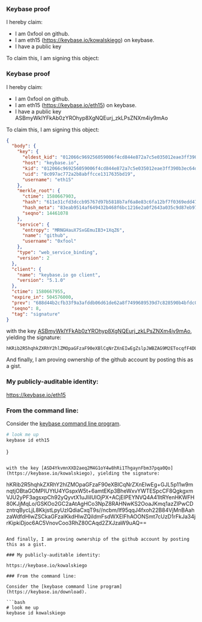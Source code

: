 ### Keybase proof

I hereby claim:

  * I am 0xfool on github.
  * I am eth15 (https://keybase.io/kowalskiego) on keybase.
  * I have a public key

To claim this, I am signing this object:
### Keybase proof

I hereby claim:

  * I am 0xfool on github.
  * I am eth15 (https://keybase.io/eth15) on keybase.
  * I have a public key ASBmyWklYFkAb0zYROhyp8XgNQEurj_zkLPsZNXm4iy9mAo

To claim this, I am signing this object:

```json
{
  "body": {
    "key": {
      "eldest_kid": "012066c969256059006f4cd844e872a7c5e035012eae3ff390b3ec64d5e6e22cbd980a",
      "host": "keybase.io",
      "kid": "012066c969256059006f4cd844e872a7c5e035012eae3ff390b3ec64d5e6e22cbd980a",
      "uid": "8c097ac772a2b8abffcce1317635bd19",
      "username": "eth15"
    },
    "merkle_root": {
      "ctime": 1580667903,
      "hash": "611e31cfd3dccb95767d97b5818b7af6a8e83c6fa12bf7f0369edd47c0f2ae2985600228f231dda1da0725026e82a415d41a18ed90038fa0c2c819ec776e6359",
      "hash_meta": "83eab9514af649432b468f6bc1216e2a0f2643a035c9d87eb9724c76613f9fc8",
      "seqno": 14461078
    },
    "service": {
      "entropy": "MRNGHauX7SxGEmuIB3+1XqZ6",
      "name": "github",
      "username": "0xfool"
    },
    "type": "web_service_binding",
    "version": 2
  },
  "client": {
    "name": "keybase.io go client",
    "version": "5.1.0"
  },
  "ctime": 1580667955,
  "expire_in": 504576000,
  "prev": "688d44b2cfb33f9a3afddb06d61de62a8f7499689539d7c828590b4bfdc06511",
  "seqno": 8,
  "tag": "signature"
}
```

with the key [ASBmyWklYFkAb0zYROhyp8XgNQEurj_zkLPsZNXm4iy9mAo](https://keybase.io/eth15), yielding the signature:

```
hKRib2R5hqhkZXRhY2hlZMOpaGFzaF90eXBlCqNrZXnEIwEgZslpJWBZAG9M2ETocqfF4DUBLq4/85Cz7GTV5uIsvZgKp3BheWxvYWTESpcCCMQgaI1Ess+zP5o6/dsG1h3mKo90mWiVOdfIKFkLS/3AZRHEICdqNMtI679Ye0xXp+N147Ev0WSPzlKMgU+YjX/xVKMjAgHCo3NpZ8RAgyd0wXhQjsL4O8GLz2hrUvQNgB1owXmpBsIyH5EOXc1ePsybfXRc8qwnSi4wid76MZMZqZyfUcjNULttyEZECahzaWdfdHlwZSCkaGFzaIKkdHlwZQildmFsdWXEIKchq2djyw57AC4O5Gd5ncMn+2i8GmaPNkuG+vk5hNB8o3RhZ80CAqd2ZXJzaW9uAQ==

```

And finally, I am proving ownership of the github account by posting this as a gist.

### My publicly-auditable identity:

https://keybase.io/eth15

### From the command line:

Consider the [keybase command line program](https://keybase.io/download).

```bash
# look me up
keybase id eth15
```
}
```

with the key [ASD4YkvmnXXD2aeq2M4G1oY4w8hRi1ThgaynFbm37pqa0Qo](https://keybase.io/kowalskiego), yielding the signature:

```
hKRib2R5hqhkZXRhY2hlZMOpaGFzaF90eXBlCqNrZXnEIwEg+GJL5p11w9mnqtjOBtaGOMPIUYtU4YGspxW5t+6amtEKp3BheWxvYWTESpcCF8QgkgxmVJU2yPF3agsxpCh92yQyvtX1uJIiIUlOjPX+ACjEIPEYNVQ4A41ltRYenHKWFH80KJjMqLo/GSKOo2GC2aAtAgHCo3NpZ8RAHNwKS2OoaJKmq1azZlPwCDzntrqBycLjL8KkjstLpyUzIQdiaCxqT9s//ncbm/If95qqJ4fxoh22B84VjMnBAahzaWdfdHlwZSCkaGFzaIKkdHlwZQildmFsdWXEIFhAOONSmt7cUzD1rFkJa34jrKipkiDjoc6AC5VnovCoo3RhZ80CAqd2ZXJzaW9uAQ==

```

And finally, I am proving ownership of the github account by posting this as a gist.

### My publicly-auditable identity:

https://keybase.io/kowalskiego

### From the command line:

Consider the [keybase command line program](https://keybase.io/download).

```bash
# look me up
keybase id kowalskiego
```
